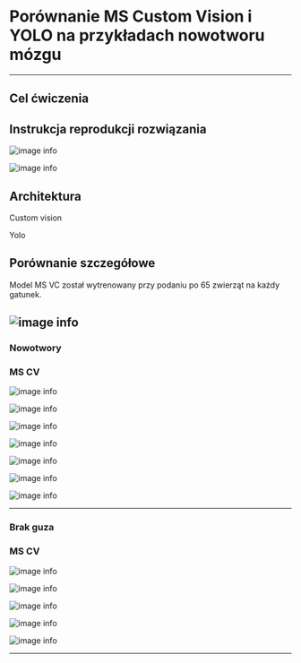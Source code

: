 # Porównanie MS Custom Vision i YOLO na przykładach nowotworu mózgu
---


## Cel ćwiczenia



## Instrukcja reprodukcji rozwiązania

![image info](./img/cancer_data/resource.png)


![image info](./img/cancer_data/resource2.png)





## Architektura
Custom vision

Yolo

## Porównanie szczegółowe


Model MS VC został wytrenowany przy podaniu po 65 zwierząt na każdy gatunek.

![image info](./img/cancer_data/performance.png)
---
### Nowotwory
### MS CV
![image info](./img/cancer_data/cancer1.png)

![image info](./img/cancer_data/cancer2.png)


![image info](./img/cancer_data/cancer3.png)

![image info](./img/cancer_data/cancer5.png)


![image info](./img/cancer_data/cancer6.png)


![image info](./img/cancer_data/cancer7.png)


![image info](./img/cancer_data/cancer8.png)



---


### Brak guza
### MS CV
![image info](./img/cancer_data/no_tumor1.png)


![image info](./img/cancer_data/no_tumor2.png)

![image info](./img/cancer_data/no_tumor3.png)

![image info](./img/cancer_data/no_tumor4.png)

![image info](./img/cancer_data/no_tumor5.png)

---

